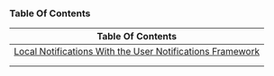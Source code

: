 ### Table Of Contents

|                     Table Of Contents                     |
|:---------------------------------------------------------:|
| [Local Notifications With the User Notifications Framework](https://cocoacasts.com/local-notifications-with-the-user-notifications-framework) |
|                                                           |
|                                                           |
